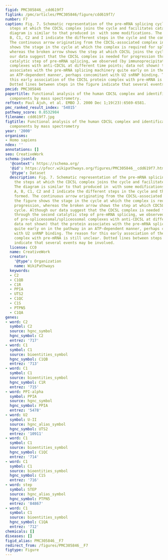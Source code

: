```yaml
---
figid: PMC305846__cdd619f7
figlink: /pmc/articles/PMC305846/figure/cdd619f7/
number: F7
caption: Fig. 7. Schematic representation of the pre-mRNA splicing cycle showing the
  steps at which the CDC5L complex joins the cycle and facilitates catalysis. The
  diagram is similar to that produced in  with some modifications. The letters A,
  B, C1, C2 and I indicate the different steps in the cycle and the complexes formed.
  The continuous arrow originating from the CDC5L-associated complex in the figure
  shows the stage in the cycle at which the complex is required for splicing progression,
  whereas the broken arrow shows the step at which CDC5L joins the cycle. Although
  our data suggest that the CDC5L complex is needed for progression through the second
  catalytic step of pre-mRNA splicing, we observed (by immunoprecipitations of pre-spliceosomal/spliceosomal
  complexes with anti-CDC5L at different time points; data not shown) that the protein
  associates with the pre-mRNA splicing machinery quite early on in the pathway in
  an ATP-dependent manner, perhaps concomitant with U2 snRNP binding. The reason for
  this early association of the CDC5L protein complex with pre-mRNA is still unclear.
  Dotted lines between steps in the figure indicate that several events may be involved.
pmcid: PMC305846
papertitle: Functional analysis of the human CDC5L complex and identification of its
  components by mass spectrometry.
reftext: Paul Ajuh, et al. EMBO J. 2000 Dec 1;19(23):6569-6581.
pmc_ranked_result_index: '54015'
pathway_score: 0.8532984
filename: cdd619f7.jpg
figtitle: Functional analysis of the human CDC5L complex and identification of its
  components by mass spectrometry
year: '2000'
organisms:
- Homo sapiens
ndex: ''
annotations: []
seo: CreativeWork
schema-jsonld:
  '@context': https://schema.org/
  '@id': https://pfocr.wikipathways.org/figures/PMC305846__cdd619f7.html
  '@type': Dataset
  description: Fig. 7. Schematic representation of the pre-mRNA splicing cycle showing
    the steps at which the CDC5L complex joins the cycle and facilitates catalysis.
    The diagram is similar to that produced in  with some modifications. The letters
    A, B, C1, C2 and I indicate the different steps in the cycle and the complexes
    formed. The continuous arrow originating from the CDC5L-associated complex in
    the figure shows the stage in the cycle at which the complex is required for splicing
    progression, whereas the broken arrow shows the step at which CDC5L joins the
    cycle. Although our data suggest that the CDC5L complex is needed for progression
    through the second catalytic step of pre-mRNA splicing, we observed (by immunoprecipitations
    of pre-spliceosomal/spliceosomal complexes with anti-CDC5L at different time points;
    data not shown) that the protein associates with the pre-mRNA splicing machinery
    quite early on in the pathway in an ATP-dependent manner, perhaps concomitant
    with U2 snRNP binding. The reason for this early association of the CDC5L protein
    complex with pre-mRNA is still unclear. Dotted lines between steps in the figure
    indicate that several events may be involved.
  license: CC0
  name: CreativeWork
  creator:
    '@type': Organization
    name: WikiPathways
  keywords:
  - C2
  - C1QB
  - C1R
  - PPIA
  - UTS2
  - C1QC
  - C1S
  - PTPN5
  - C1QA
genes:
- word: C2
  symbol: C2
  source: hgnc_symbol
  hgnc_symbol: C2
  entrez: '717'
- word: C1
  symbol: C1
  source: bioentities_symbol
  hgnc_symbol: C1QB
  entrez: '713'
- word: C1
  symbol: C1
  source: bioentities_symbol
  hgnc_symbol: C1R
  entrez: '715'
- word: PPI-alpha
  symbol: PPIA
  source: hgnc_symbol
  hgnc_symbol: PPIA
  entrez: '5478'
- word: U2
  symbol: U-II
  source: hgnc_alias_symbol
  hgnc_symbol: UTS2
  entrez: '10911'
- word: C1
  symbol: C1
  source: bioentities_symbol
  hgnc_symbol: C1QC
  entrez: '714'
- word: C1
  symbol: C1
  source: bioentities_symbol
  hgnc_symbol: C1S
  entrez: '716'
- word: step
  symbol: STEP
  source: hgnc_alias_symbol
  hgnc_symbol: PTPN5
  entrez: '84867'
- word: C1
  symbol: C1
  source: bioentities_symbol
  hgnc_symbol: C1QA
  entrez: '712'
chemicals: []
diseases: []
figid_alias: PMC305846__F7
redirect_from: /figures/PMC305846__F7
figtype: Figure
---
```

